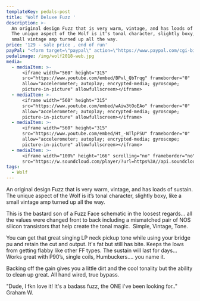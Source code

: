 ```yaml
---
templateKey: pedals-post
title: 'Wolf Deluxe Fuzz '
description: >-
  An original design Fuzz that is very warm, vintage, and has loads of sustain.
  The unique aspect of the Wolf is it’s tonal character, slightly boxy, like a
  small vintage amp turned up all the way.
price: '129 - sale price , end of run'
payPal: "<form target=\"paypal\" action=\"https://www.paypal.com/cgi-bin/webscr\" method=\"post\">\n<input type=\"hidden\" name=\"cmd\" value=\"_s-xclick\">\n<input type=\"hidden\" name=\"hosted_button_id\" value=\"GZM4GG952EQQJ\">\n<table>\n<tr><td><input type=\"hidden\" name=\"on0\" value=\"Buy Now\">Buy Now</td></tr><tr><td><select name=\"os0\">\n\t<option value=\"Wolf Deluxe\">Wolf Deluxe $129.00 USD</option>\n</select> </td></tr>\n</table>\n<input type=\"hidden\" name=\"currency_code\" value=\"USD\">\n<input type=\"image\" src=\"https://www.paypalobjects.com/en_US/i/btn/btn_cart_LG.gif\" border=\"0\" name=\"submit\" alt=\"PayPal - The safer, easier way to pay online!\">\n<img alt=\"\" border=\"0\" src=\"https://www.paypalobjects.com/en_US/i/scr/pixel.gif\" width=\"1\" height=\"1\">\n</form>\n\n"
pedalimage: /img/wolf2018-web.jpg
media:
  - mediaItem: >-
      <iframe width="560" height="315"
      src="https://www.youtube.com/embed/BPvl_QbTrqg" frameborder="0"
      allow="accelerometer; autoplay; encrypted-media; gyroscope;
      picture-in-picture" allowfullscreen></iframe>
  - mediaItem: >-
      <iframe width="560" height="315"
      src="https://www.youtube.com/embed/wAiw3tOoEAo" frameborder="0"
      allow="accelerometer; autoplay; encrypted-media; gyroscope;
      picture-in-picture" allowfullscreen></iframe>
  - mediaItem: >-
      <iframe width="560" height="315"
      src="https://www.youtube.com/embed/Ht_-NTlpPSU" frameborder="0"
      allow="accelerometer; autoplay; encrypted-media; gyroscope;
      picture-in-picture" allowfullscreen></iframe>
  - mediaItem: >-
      <iframe width="100%" height="166" scrolling="no" frameborder="no"
      src="https://w.soundcloud.com/player/?url=https%3A//api.soundcloud.com/tracks/454227855&amp;color=ff5500"></iframe>
tags:
  - Wolf
---
```

An original design Fuzz that is very warm, vintage, and has loads of sustain. The unique aspect of the Wolf is it’s tonal character, slightly boxy, like a small vintage amp turned up all the way.

This is the bastard son of a Fuzz Face schematic in the loosest regards... all the values were changed front to back including a mismatched pair of NOS silicon transistors that help create the tonal magic.  Simple, Vintage, Tone.

You can get that great singing LP neck pickup tone while using your bridge pu and retain the cut and output. It's fat but still has bite. Keeps the lows from getting flabby like other FF types. The sustain will last for days... Works great with P90’s, single coils, Humbuckers…. you name it.

Backing off the gain gives you a little dirt and the cool tonality but the ability to clean up great. All hand wired, true bypass.

"Dude, I fkn love it! It's a badass fuzz, the ONE i've been looking for.." Graham W.
